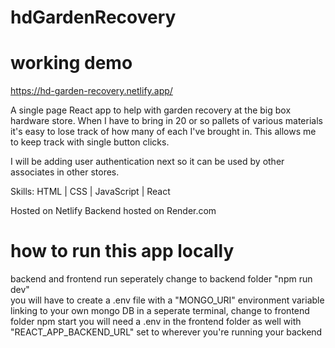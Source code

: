 # hdGardenRecovery

# working demo

https://hd-garden-recovery.netlify.app/

A single page React app to help with garden recovery at the big box hardware store. When I have to bring in 20 or so pallets of various materials it's easy to lose track of how many of each I've brought in. This allows me to keep track with single button clicks.

I will be adding user authentication next so it can be used by other associates in other stores.

Skills: HTML | CSS | JavaScript | React

Hosted on Netlify
Backend hosted on Render.com

# how to run this app locally

backend and frontend run seperately
change to backend folder
"npm run dev"  
 you will have to create a .env file with a "MONGO_URI" environment variable linking to your own mongo DB
in a seperate terminal, change to frontend folder
npm start
you will need a .env in the frontend folder as well with "REACT_APP_BACKEND_URL" set to wherever you're running your backend
